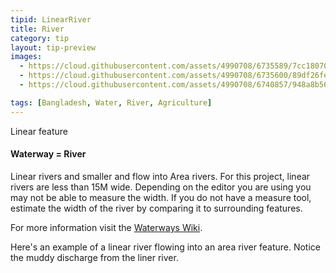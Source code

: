 ```yaml
---
tipid: LinearRiver
title: River
category: tip
layout: tip-preview
images:
  - https://cloud.githubusercontent.com/assets/4990708/6735589/7cc18070-ce35-11e4-8478-20c80f9af08d.png
  - https://cloud.githubusercontent.com/assets/4990708/6735600/89df26fe-ce35-11e4-8b38-6daf23ca3502.png
  - https://cloud.githubusercontent.com/assets/4990708/6740857/948a8b56-ce59-11e4-9e83-ece52df86009.JPG

tags: [Bangladesh, Water, River, Agriculture]
---
```

Linear feature
#### Waterway = River

Linear rivers and smaller and flow into Area rivers.  For this project, linear rivers are less than 15M wide.  Depending on the editor you are using you may not be able to measure the width.  If you do not have a measure tool, estimate the width of the river by comparing it to surrounding features.  





For more information visit the <a href="http://wiki.openstreetmap.org/wiki/Waterways" target="_blank">Waterways Wiki</a>.

Here's an example of a linear river flowing into an area river feature. Notice the muddy discharge from the liner river. 
